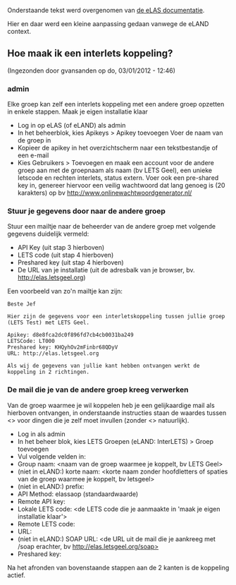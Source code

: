 Onderstaande tekst werd overgenomen van [de eLAS documentatie](http://old.elasproject.org/content/hoe-maak-ik-een-interlets-koppeling).

Hier en daar werd een kleine aanpassing gedaan vanwege de eLAND context.

## Hoe maak ik een interlets koppeling?
(Ingezonden door gvansanden op do, 03/01/2012 - 12:46)

### admin 

Elke groep kan zelf een interlets koppeling met een andere groep opzetten in enkele stappen.
Maak je eigen installatie klaar

* Log in op eLAS (of eLAND) als admin
* In het beheerblok, kies Apikeys > Apikey toevoegen  Voer de naam van de groep in
* Kopieer de apikey in het overzichtscherm naar een tekstbestandje of een e-mail
* Kies Gebruikers > Toevoegen en maak een account voor de andere groep aan met de groepnaam als naam (bv LETS Geel), een unieke letscode en rechten interlets, status extern.  Voer ook een pre-shared key in, genereer hiervoor een veilig wachtwoord dat lang genoeg is (20 karakters) op bv http://www.onlinewachtwoordgenerator.nl/

### Stuur je gegevens door naar de andere groep

Stuur een mailtje naar de beheerder van de andere groep met volgende gegevens duidelijk vermeld:

* API Key (uit stap 3 hierboven)
* LETS code (uit stap 4 hierboven)
* Preshared key (uit stap 4 hierboven)
* De URL van je installatie (uit de adresbalk van je browser, bv. http://elas.letsgeel.org)

Een voorbeeld van zo'n mailtje kan zijn:

    Beste Jef

    Hier zijn de gegevens voor een interletskoppeling tussen jullie groep (LETS Test) met LETS Geel.

    Apikey: d8e8fca2dc0f896fd7cb4cb0031ba249
    LETSCode: LT000
    Preshared key: KHQyhOv2mFinbr68QDyV
    URL: http://elas.letsgeel.org

    Als wij de gegevens van jullie kant hebben ontvangen werkt de koppeling in 2 richtingen.

### De mail die je van de andere groep kreeg verwerken

Van de groep waarmee je wil koppelen heb je een gelijkaardige mail als hierboven ontvangen, in onderstaande instructies staan de waardes tussen <> voor dingen die je zelf moet invullen (zonder <> natuurlijk).

* Log in als admin
* In het beheer blok, kies LETS Groepen (eLAND: InterLETS) > Groep toevoegen
* Vul volgende velden in:
* Group naam: <naam van de groep waarmee je koppelt, bv LETS Geel>
* (niet in eLAND:) korte naam: <korte naam zonder hoofdletters of spaties van de groep waarmee je koppelt, bv letsgeel>
* (niet in eLAND:) prefix: <LEEG laten>
* API Method: elassaop (standaardwaarde)
* Remote API key: <de apikey uit de mail die je aankreeg>
* Lokale LETS code: <de LETS code die je aanmaakte in 'maak je eigen installatie klaar'>
* Remote LETS code: <de LETS code uit de mail die je aankreeg>
* URL: <de URL uit de mail die je aankreeg>
* (niet in eLAND:) SOAP URL: <de URL uit de mail die je aankreeg met /soap erachter, bv http://elas.letsgeel.org/soap>
* Preshared key: <de preshared key uit de mail die je aankreeg>

Na het afronden van bovenstaande stappen aan de 2 kanten is de koppeling actief.
